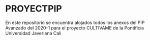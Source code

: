 # PROYECTPIP
En este repositorio se encuentra alojados todos los anexos del PIP Avanzado del 2020-1 para el proyecto CULTIVAME de la Pontificia Universidad Javeriana Cali
